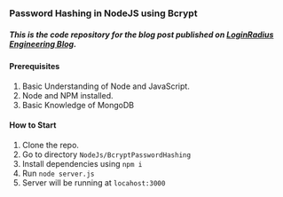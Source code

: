 ### Password Hashing in NodeJS using Bcrypt

##### This is the code repository for the blog post published on [LoginRadius Engineering Blog](https://www.loginradius.com/engineering/blog/hashing-user-passwords-using-bcryptjs/).

#### Prerequisites

1. Basic Understanding of Node and JavaScript.
2. Node and NPM installed.
3. Basic Knowledge of MongoDB

#### How to Start

1. Clone the repo. 
2. Go to directory `NodeJs/BcryptPasswordHashing`
3. Install dependencies using `npm i`
4. Run `node server.js`
5. Server will be running at `locahost:3000`